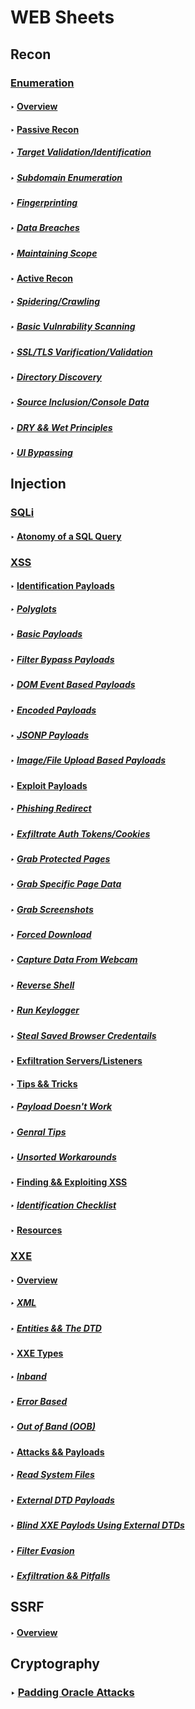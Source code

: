 # WEB Sheets

## Recon

### [Enumeration](./Recon/Enumeration.md)

#### ‣ [Overview](https://github.com/Angus-C-git/SecSheets/blob/master/Web/Recon/Enumeration.md#overview)

#### ‣ [Passive Recon](https://github.com/Angus-C-git/SecSheets/blob/master/Web/Recon/Enumeration.md#passive-recon)

##### ‣ [Target Validation/Identification](https://github.com/Angus-C-git/SecSheets/blob/master/Web/Recon/Enumeration.md#target-validationidentification)

##### ‣ [Subdomain Enumeration](https://github.com/Angus-C-git/SecSheets/blob/master/Web/Recon/Enumeration.md#subdomain-enumeration)

##### ‣ [Fingerprinting](https://github.com/Angus-C-git/SecSheets/blob/master/Web/Recon/Enumeration.md#fingerprinting)

##### ‣ [Data Breaches](https://github.com/Angus-C-git/SecSheets/blob/master/Web/Recon/Enumeration.md#data-breaches)

##### ‣ [Maintaining Scope](https://github.com/Angus-C-git/SecSheets/blob/master/Web/Recon/Enumeration.md#maintaing-scope)

#### ‣ [Active Recon](https://github.com/Angus-C-git/SecSheets/blob/master/Web/Recon/Enumeration.md#active-recon)

##### ‣ [Spidering/Crawling](https://github.com/Angus-C-git/SecSheets/blob/master/Web/Recon/Enumeration.md#spideringcrawling)

##### ‣ [Basic Vulnrability Scanning](https://github.com/Angus-C-git/SecSheets/blob/master/Web/Recon/Enumeration.md#basic-vulnrability-scanning)

##### ‣ [SSL/TLS Varification/Validation](https://github.com/Angus-C-git/SecSheets/blob/master/Web/Recon/Enumeration.md#ssltls-varificationvalidation)

##### ‣ [Directory Discovery](https://github.com/Angus-C-git/SecSheets/blob/master/Web/Recon/Enumeration.md#directory-discovery)

##### ‣ [Source Inclusion/Console Data](https://github.com/Angus-C-git/SecSheets/blob/master/Web/Recon/Enumeration.md#source-inclusionconsole-data)

##### ‣ [DRY && Wet Principles](https://github.com/Angus-C-git/SecSheets/blob/master/Web/Recon/Enumeration.md#dry--wet-principles)

##### ‣ [UI Bypassing](https://github.com/Angus-C-git/SecSheets/blob/master/Web/Recon/Enumeration.md#ui-bypassing)

## Injection

### [SQLi](./Injection/SQLI/SQLI.md)

#### ‣ [Atonomy of a SQL Query](https://github.com/Angus-C-git/SecSheets/blob/master/Web/Injection/SQLI/SQLI.md#atonomy-of-a-sql-query)

### [XSS](./Injection/XSS/XSS.md)

#### ‣ [Identification Payloads](https://github.com/Angus-C-git/SecSheets/blob/master/Web/Injection/XSS/XSS.md#identification-payloads)

##### ‣ [Polyglots](https://github.com/Angus-C-git/SecSheets/blob/master/Web/Injection/XSS/XSS.md#polyglots)

##### ‣ [Basic Payloads](https://github.com/Angus-C-git/SecSheets/blob/master/Web/Injection/XSS/XSS.md#basic-payloads)

##### ‣ [Filter Bypass Payloads](https://github.com/Angus-C-git/SecSheets/blob/master/Web/Injection/XSS/XSS.md#filter-bypass-payloads)

##### ‣ [DOM Event Based Payloads](https://github.com/Angus-C-git/SecSheets/blob/master/Web/Injection/XSS/XSS.md#dom-event-based-payloads)

##### ‣ [Encoded Payloads](https://github.com/Angus-C-git/SecSheets/blob/master/Web/Injection/XSS/XSS.md#encoded-payloads)

##### ‣ [JSONP Payloads](https://github.com/Angus-C-git/SecSheets/blob/master/Web/Injection/XSS/XSS.md#jsonp-payloads)

##### ‣ [Image/File Upload Based Payloads](https://github.com/Angus-C-git/SecSheets/blob/master/Web/Injection/XSS/XSS.md#imagefile-upload-based-payloads)

#### ‣ [Exploit Payloads](https://github.com/Angus-C-git/SecSheets/blob/master/Web/Injection/XSS/XSS.md#exploit-payloads)

##### ‣ [Phishing Redirect](https://github.com/Angus-C-git/SecSheets/blob/master/Web/Injection/XSS/XSS.md#phishing-redirect)

##### ‣ [Exfiltrate Auth Tokens/Cookies](https://github.com/Angus-C-git/SecSheets/blob/master/Web/Injection/XSS/XSS.md#exfiltrate-auth-tokenscookies)

##### ‣ [Grab Protected Pages](https://github.com/Angus-C-git/SecSheets/blob/master/Web/Injection/XSS/XSS.md#grab-protected-pages)

##### ‣ [Grab Specific Page Data](https://github.com/Angus-C-git/SecSheets/blob/master/Web/Injection/XSS/XSS.md#grab-specific-page-data)

##### ‣ [Grab Screenshots](https://github.com/Angus-C-git/SecSheets/blob/master/Web/Injection/XSS/XSS.md#grab-screenshots)

##### ‣ [Forced Download](https://github.com/Angus-C-git/SecSheets/blob/master/Web/Injection/XSS/XSS.md#forced-download)

##### ‣ [Capture Data From Webcam](https://github.com/Angus-C-git/SecSheets/blob/master/Web/Injection/XSS/XSS.md#capture-data-from-webcam)

##### ‣ [Reverse Shell](https://github.com/Angus-C-git/SecSheets/blob/master/Web/Injection/XSS/XSS.md#reverse-shell)

##### ‣ [Run Keylogger](https://github.com/Angus-C-git/SecSheets/blob/master/Web/Injection/XSS/XSS.md#run-keylogger)

##### ‣ [Steal Saved Browser Credentails](https://github.com/Angus-C-git/SecSheets/blob/master/Web/Injection/XSS/XSS.md#steal-saved-browser-credentails)

#### ‣ [Exfiltration Servers/Listeners](https://github.com/Angus-C-git/SecSheets/blob/master/Web/Injection/XSS/XSS.md#exfiltration-serverslisteners)

#### ‣ [Tips && Tricks](https://github.com/Angus-C-git/SecSheets/blob/master/Web/Injection/XSS/XSS.md#tips--tricks)

##### ‣ [Payload Doesn't Work](https://github.com/Angus-C-git/SecSheets/blob/master/Web/Injection/XSS/XSS.md#payload-doesnt-work) 

##### ‣ [Genral Tips](https://github.com/Angus-C-git/SecSheets/blob/master/Web/Injection/XSS/XSS.md#genral-tips)

##### ‣ [Unsorted Workarounds](https://github.com/Angus-C-git/SecSheets/blob/master/Web/Injection/XSS/XSS.md#unsorted-workarounds)

#### ‣ [Finding && Exploiting XSS](https://github.com/Angus-C-git/SecSheets/blob/master/Web/Injection/XSS/XSS.md#finding--exploiting-xss)

##### ‣ [Identification Checklist](https://github.com/Angus-C-git/SecSheets/blob/master/Web/Injection/XSS/XSS.md#identification-checklist)

#### ‣ [Resources](https://github.com/Angus-C-git/SecSheets/blob/master/Web/Injection/XSS/XSS.md#resources)

### [XXE](./Injection/XXE/XXE.md)

#### ‣ [Overview](https://github.com/Angus-C-git/SecSheets/blob/master/Web/Injection/XXE/XXE.md#overview)

##### ‣ [XML](https://github.com/Angus-C-git/SecSheets/blob/master/Web/Injection/XXE/XXE.md#xml)

##### ‣ [Entities && The DTD](https://github.com/Angus-C-git/SecSheets/blob/master/Web/Injection/XXE/XXE.md#entities--the-dtd)

#### ‣ [XXE Types](https://github.com/Angus-C-git/SecSheets/blob/master/Web/Injection/XXE/XXE.md#xxe-types)

##### ‣ [Inband](https://github.com/Angus-C-git/SecSheets/blob/master/Web/Injection/XXE/XXE.md#inband)

##### ‣ [Error Based](https://github.com/Angus-C-git/SecSheets/blob/master/Web/Injection/XXE/XXE.md#out-of-band-oob)

##### ‣ [Out of Band (OOB)](https://github.com/Angus-C-git/SecSheets/blob/master/Web/Injection/XXE/XXE.md#out-of-band-oob)

#### ‣ [Attacks && Payloads](https://github.com/Angus-C-git/SecSheets/blob/master/Web/Injection/XXE/XXE.md#attacks--payloads)

##### ‣ [Read System Files](https://github.com/Angus-C-git/SecSheets/blob/master/Web/Injection/XXE/XXE.md#read-system-files)

##### ‣ [External DTD Payloads](https://github.com/Angus-C-git/SecSheets/blob/master/Web/Injection/XXE/XXE.md#external-dtd-payloads)

##### ‣ [Blind XXE Paylods Using External DTDs](https://github.com/Angus-C-git/SecSheets/blob/master/Web/Injection/XXE/XXE.md#blind-xxe-paylods-using-external-dtds)

##### ‣ [Filter Evasion](https://github.com/Angus-C-git/SecSheets/blob/master/Web/Injection/XXE/XXE.md#filter-evasion)

##### ‣ [Exfiltration && Pitfalls](https://github.com/Angus-C-git/SecSheets/blob/master/Web/Injection/XXE/XXE.md#exfiltration--pitfalls)

## SSRF

#### ‣ [Overview](#)

## Cryptography

### ‣ [Padding Oracle Attacks](./Web%20Cryptography/Padding%20Oracle.md)